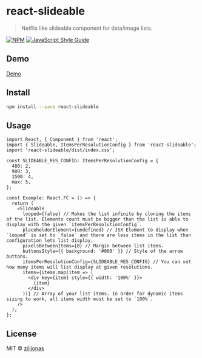 # react-slideable

> Netflix like slideable component for data/image lists.

[![NPM](https://img.shields.io/npm/v/react-slideable.svg)](https://www.npmjs.com/package/react-slideable) [![JavaScript Style Guide](https://img.shields.io/badge/code_style-standard-brightgreen.svg)](https://standardjs.com)

## Demo

[Demo](https://zilijonas.github.io/react-slideable/)

## Install

```bash
npm install --save react-slideable
```

## Usage

```tsx
import React, { Component } from 'react';
import { Slideable, ItemsPerResolutionConfig } from 'react-slideable';
import 'react-slideable/dist/index.css';

const SLIDEABLE_RES_CONFIG: ItemsPerResolutionConfig = {
  480: 2,
  900: 3,
  1500: 4,
  max: 5,
};

const Example: React.FC = () => {
  return (
    <Slideable
      looped={false} // Makes the list infinite by cloning the items of the list. Elements count must be bigger than the list is able to display with the given `itemsPerResolutionConfig`.
      placeholderElement={undefined} // JSX Element to display when `looped` is set to `false` and there are less items in the list than configuration lets list display.
      pixelsBetweenItems={8} // Margin between list items.
      buttonsStyle={{ background: '#000' }} // Style of the arrow buttons.
      itemsPerResolutionConfig={SLIDEABLE_RES_CONFIG} // You can set how many items will list display at given resolutions.
      items={items.map(item => (
        <div key={item} style={{ width: '100%' }}>
          {item}
        </div>
      ))} // Array of your list items. In order for dynamic items sizing to work, all items width must be set to `100%`.
    />
  );
};
```

## License

MIT © [zilijonas](https://github.com/zilijonas)
